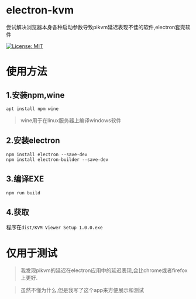 # electron-kvm
尝试解决浏览器本身各种启动参数导致pikvm延迟表现不佳的软件,electron套壳软件

[![License: MIT](https://img.shields.io/badge/License-MIT-yellow.svg)](https://opensource.org/licenses/MIT)
# 使用方法
## 1.安装npm,wine
```
apt install npm wine
```
> wine用于在linux服务器上编译windows软件

## 2.安装electron
```
npm install electron --save-dev
npm install electron-builder --save-dev
```

## 3.编译EXE
```
npm run build
```

## 4.获取
程序在`dist/KVM Viewer Setup 1.0.0.exe`


# 仅用于测试
> 我发现pikvm的延迟在electron应用中的延迟表现,会比chrome或者firefox上更好.

>虽然不懂为什么,但是我写了这个app来方便展示和测试